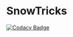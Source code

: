 # SnowTricks
[![Codacy Badge](https://api.codacy.com/project/badge/Grade/1f3ee1424707446ba0f453ca1afb08ce)](https://app.codacy.com/gh/florianleboul/SnowTricks?utm_source=github.com&utm_medium=referral&utm_content=florianleboul/SnowTricks&utm_campaign=Badge_Grade_Settings)